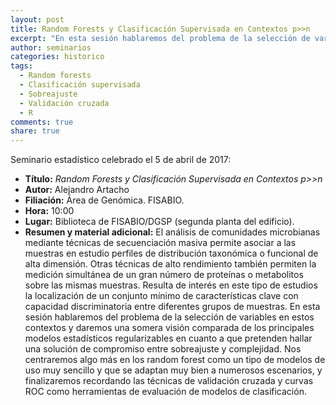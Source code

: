 ```yaml
---
layout: post
title: Random Forests y Clasificación Supervisada en Contextos p>>n
excerpt: "En esta sesión hablaremos del problema de la selección de variables en estos contextos"
author: seminarios
categories: historico
tags:
  - Random forests
  - Clasificación supervisada
  - Sobreajuste
  - Validación cruzada
  - R
comments: true
share: true
---
```


Seminario estadístico celebrado el 5 de abril de 2017:

- **Título:** _Random Forests y Clasificación Supervisada en Contextos p>>n_
- **Autor:** Alejandro Artacho
- **Filiación:** Área de Genómica. FISABIO.
- **Hora:** 10:00
- **Lugar:** Biblioteca de FISABIO/DGSP (segunda planta del edificio).
- **Resumen y material adicional:** El análisis de comunidades microbianas mediante técnicas de secuenciación masiva permite asociar a las muestras en estudio perfiles de distribución taxonómica o funcional de alta dimensión. Otras técnicas de alto rendimiento también permiten la medición simultánea de un gran número de proteínas o metabolitos sobre las mismas muestras. Resulta de interés en este tipo de estudios la localización de un conjunto mínimo de características clave con capacidad discriminatoria entre diferentes grupos de muestras. En esta sesión hablaremos del problema de la selección de variables en estos contextos y daremos una somera visión comparada de los principales modelos estadísticos regularizables en cuanto a que pretenden hallar una solución de compromiso entre sobreajuste y complejidad. Nos centraremos algo más en los random forest como un tipo de modelos de uso muy sencillo y que se adaptan muy bien a numerosos escenarios, y finalizaremos recordando las técnicas de validación cruzada y curvas ROC como herramientas de evaluación de modelos de clasificación.
